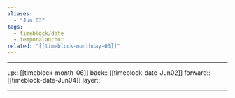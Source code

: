 ```yaml
---
aliases:
  - "Jun 03"
tags:
  - timeblock/date
  - temporalanchor
related: "[[timeblock-monthday-03]]"
---
```




***

up:: [[timeblock-month-06]]
back:: [[timeblock-date-Jun02]]
forward:: [[timeblock-date-Jun04]]
layer:: 

***
